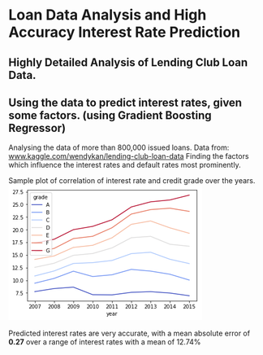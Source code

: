 # Loan Data Analysis and High Accuracy Interest Rate Prediction

## Highly Detailed Analysis of Lending Club Loan Data.

## Using the data to predict interest rates, given some factors. (using Gradient Boosting Regressor) 

Analysing the data of more than 800,000 issued loans.
Data from: www.kaggle.com/wendykan/lending-club-loan-data
Finding the factors which influence the interest rates and default rates most prominently.


Sample plot of correlation of interest rate and credit grade over the years.
![alt_text](https://github.com/SidJain1412/LoanDataEDA/blob/master/interestRates.png)

Predicted interest rates are very accurate, with a mean absolute error of __0.27__ over a range of interest rates with a mean of 12.74%
